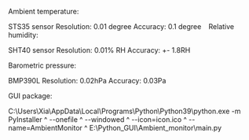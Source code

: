 Ambient temperature:

STS35 sensor
Resolution: 0.01 degree
Accuracy: 0.1 degree
 
Relative humidity:

SHT40 sensor
Resolution: 0.01% RH
Accuracy: +- 1.8RH
       
Barometric pressure:

BMP390L
Resolution: 0.02hPa
Accuracy: 0.03Pa

GUI package:

C:\Users\Xia\AppData\Local\Programs\Python\Python39\python.exe -m PyInstaller ^
--onefile ^
--windowed ^
--icon=icon.ico ^
--name=AmbientMonitor ^
E:\Python_GUI\Ambient_monitor\main.py
